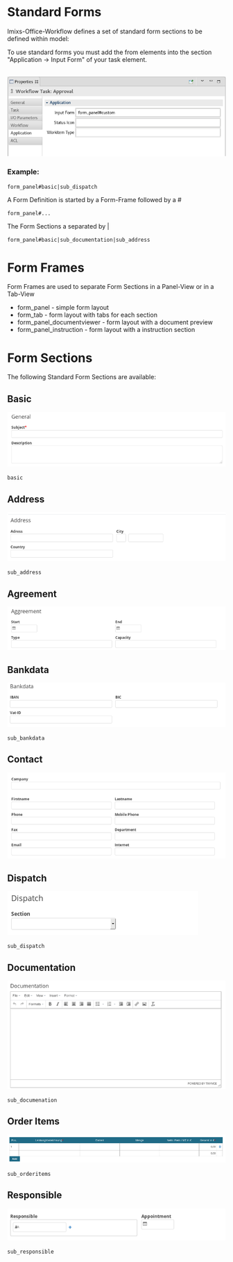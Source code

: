 # Standard Forms

Imixs-Office-Workflow defines a set of standard form sections to be defined within model:

To use standard forms you must add the from elements into the section "Application -> Input Form" of your task element.


<br /><img src="custom_forms_01.png" /> 


### Example:

	form_panel#basic|sub_dispatch


A Form Definition is started by a Form-Frame followed by a #

	form_panel#...
	
The Form Sections a separated by |

	
	form_panel#basic|sub_documentation|sub_address




# Form Frames

Form Frames are used to separate Form Sections in a Panel-View or in a Tab-View

* form_panel - simple form layout 
* form_tab - form layout with tabs for each section
* form\_panel\_documentviewer - form layout with a document preview
* form\_panel\_instruction - form layout with a instruction section


    
    
# Form Sections

The following Standard Form Sections are available:

## Basic

<img src="basic.png" />

    basic


## Address

<img src="sub_address.png" />

    sub_address

## Agreement

<img src="sub_agreement.png" />


## Bankdata

<img src="sub_bankdata.png" />

    sub_bankdata

## Contact

<img src="sub_contact.png" />


## Dispatch

<img src="sub_dispatch.png" />

    sub_dispatch
    

## Documentation

<img src="sub_documentation.png" />


    sub_documenation

## Order Items

<img src="sub_orderitems.png" />

    sub_orderitems
    
## Responsible

<img src="sub_responsible.png" />

    sub_responsible



